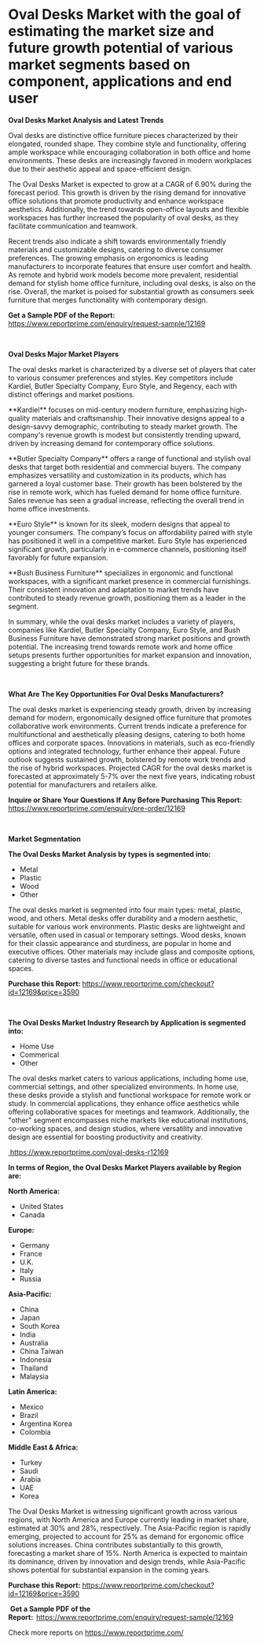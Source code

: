 <p><h1>Oval Desks Market with the goal of estimating the market size and future growth potential of various market segments based on component, applications and end user</h1></p><p><strong>Oval Desks Market Analysis and Latest Trends</strong></p>
<p><p>Oval desks are distinctive office furniture pieces characterized by their elongated, rounded shape. They combine style and functionality, offering ample workspace while encouraging collaboration in both office and home environments. These desks are increasingly favored in modern workplaces due to their aesthetic appeal and space-efficient design. </p><p>The Oval Desks Market is expected to grow at a CAGR of 6.90% during the forecast period. This growth is driven by the rising demand for innovative office solutions that promote productivity and enhance workspace aesthetics. Additionally, the trend towards open-office layouts and flexible workspaces has further increased the popularity of oval desks, as they facilitate communication and teamwork.</p><p>Recent trends also indicate a shift towards environmentally friendly materials and customizable designs, catering to diverse consumer preferences. The growing emphasis on ergonomics is leading manufacturers to incorporate features that ensure user comfort and health. As remote and hybrid work models become more prevalent, residential demand for stylish home office furniture, including oval desks, is also on the rise. Overall, the market is poised for substantial growth as consumers seek furniture that merges functionality with contemporary design.</p></p>
<p><strong>Get a Sample PDF of the Report:&nbsp;</strong> <a href="https://www.reportprime.com/enquiry/request-sample/12169?utm_campaign=2627&utm_medium=2&utm_source=Github&utm_content=ia&utm_term=18032025&utm_id=oval-desks">https://www.reportprime.com/enquiry/request-sample/12169</a></p>
<p>&nbsp;</p>
<p><strong>Oval Desks Major Market Players</strong></p>
<p><p>The oval desks market is characterized by a diverse set of players that cater to various consumer preferences and styles. Key competitors include Kardiel, Butler Specialty Company, Euro Style, and Regency, each with distinct offerings and market positions.</p><p>**Kardiel** focuses on mid-century modern furniture, emphasizing high-quality materials and craftsmanship. Their innovative designs appeal to a design-savvy demographic, contributing to steady market growth. The company's revenue growth is modest but consistently trending upward, driven by increasing demand for contemporary office solutions.</p><p>**Butler Specialty Company** offers a range of functional and stylish oval desks that target both residential and commercial buyers. The company emphasizes versatility and customization in its products, which has garnered a loyal customer base. Their growth has been bolstered by the rise in remote work, which has fueled demand for home office furniture. Sales revenue has seen a gradual increase, reflecting the overall trend in home office investments.</p><p>**Euro Style** is known for its sleek, modern designs that appeal to younger consumers. The company’s focus on affordability paired with style has positioned it well in a competitive market. Euro Style has experienced significant growth, particularly in e-commerce channels, positioning itself favorably for future expansion. </p><p>**Bush Business Furniture** specializes in ergonomic and functional workspaces, with a significant market presence in commercial furnishings. Their consistent innovation and adaptation to market trends have contributed to steady revenue growth, positioning them as a leader in the segment. </p><p>In summary, while the oval desks market includes a variety of players, companies like Kardiel, Butler Specialty Company, Euro Style, and Bush Business Furniture have demonstrated strong market positions and growth potential. The increasing trend towards remote work and home office setups presents further opportunities for market expansion and innovation, suggesting a bright future for these brands.</p></p>
<p>&nbsp;</p>
<p><strong>What Are The Key Opportunities For Oval Desks Manufacturers?</strong></p>
<p><p>The oval desks market is experiencing steady growth, driven by increasing demand for modern, ergonomically designed office furniture that promotes collaborative work environments. Current trends indicate a preference for multifunctional and aesthetically pleasing designs, catering to both home offices and corporate spaces. Innovations in materials, such as eco-friendly options and integrated technology, further enhance their appeal. Future outlook suggests sustained growth, bolstered by remote work trends and the rise of hybrid workspaces. Projected CAGR for the oval desks market is forecasted at approximately 5-7% over the next five years, indicating robust potential for manufacturers and retailers alike.</p></p>
<p><strong>Inquire or Share Your Questions If Any Before Purchasing This Report:</strong> <a href="https://www.reportprime.com/enquiry/pre-order/12169?utm_campaign=2627&utm_medium=2&utm_source=Github&utm_content=ia&utm_term=18032025&utm_id=oval-desks">https://www.reportprime.com/enquiry/pre-order/12169</a></p>
<p>&nbsp;</p>
<p><strong>Market Segmentation</strong></p>
<p><strong>The Oval Desks Market Analysis by types is segmented into:</strong></p>
<p><ul><li>Metal</li><li>Plastic</li><li>Wood</li><li>Other</li></ul></p>
<p><p>The oval desks market is segmented into four main types: metal, plastic, wood, and others. Metal desks offer durability and a modern aesthetic, suitable for various work environments. Plastic desks are lightweight and versatile, often used in casual or temporary settings. Wood desks, known for their classic appearance and sturdiness, are popular in home and executive offices. Other materials may include glass and composite options, catering to diverse tastes and functional needs in office or educational spaces.</p></p>
<p><strong>Purchase this Report:&nbsp;</strong><a href="https://www.reportprime.com/checkout?id=12169&price=3590&utm_campaign=2627&utm_medium=2&utm_source=Github&utm_content=ia&utm_term=18032025&utm_id=oval-desks">https://www.reportprime.com/checkout?id=12169&price=3590</a></p>
<p>&nbsp;</p>
<p><strong>The Oval Desks Market Industry Research by Application is segmented into:</strong></p>
<p><ul><li>Home Use</li><li>Commerical</li><li>Other</li></ul></p>
<p><p>The oval desks market caters to various applications, including home use, commercial settings, and other specialized environments. In home use, these desks provide a stylish and functional workspace for remote work or study. In commercial applications, they enhance office aesthetics while offering collaborative spaces for meetings and teamwork. Additionally, the "other" segment encompasses niche markets like educational institutions, co-working spaces, and design studios, where versatility and innovative design are essential for boosting productivity and creativity.</p></p>
<p><a href="https://www.reportprime.com/oval-desks-r12169?utm_campaign=2627&utm_medium=2&utm_source=Github&utm_content=ia&utm_term=18032025&utm_id=oval-desks">&nbsp;https://www.reportprime.com/oval-desks-r12169</a></p>
<p><strong>In terms of Region, the Oval Desks Market Players available by Region are:</strong></p>
<p>
    <p> <strong> North America: </strong>
        <ul>
            <li>United States</li>
            <li>Canada</li>
        </ul>
        </p> 
    <p> <strong> Europe: </strong>
        <ul>
            <li>Germany</li>
            <li>France</li>
            <li>U.K.</li>
            <li>Italy</li>
            <li>Russia</li>
        </ul>
        </p> 
    <p> <strong> Asia-Pacific: </strong>
        <ul>
            <li>China</li>
            <li>Japan</li>
            <li>South Korea</li>
            <li>India</li>
            <li>Australia</li>
            <li>China Taiwan</li>
            <li>Indonesia</li>
            <li>Thailand</li>
            <li>Malaysia</li>
        </ul>
        </p> 
    <p> <strong> Latin America: </strong>
        <ul>
            <li>Mexico</li>
            <li>Brazil</li>
            <li>Argentina Korea</li>
            <li>Colombia</li>
        </ul>
        </p> 
    <p> <strong> Middle East & Africa: </strong>
        <ul>
            <li>Turkey</li>
            <li>Saudi</li>
            <li>Arabia</li>
            <li>UAE</li>
            <li>Korea</li>
        </ul>
    </p>
    </p>
<p><p>The Oval Desks Market is witnessing significant growth across various regions, with North America and Europe currently leading in market share, estimated at 30% and 28%, respectively. The Asia-Pacific region is rapidly emerging, projected to account for 25% as demand for ergonomic office solutions increases. China contributes substantially to this growth, forecasting a market share of 15%. North America is expected to maintain its dominance, driven by innovation and design trends, while Asia-Pacific shows potential for substantial expansion in the coming years.</p></p>
<p><strong>Purchase this Report: </strong><a href="https://www.reportprime.com/checkout?id=12169&price=3590&utm_campaign=2627&utm_medium=2&utm_source=Github&utm_content=ia&utm_term=18032025&utm_id=oval-desks">https://www.reportprime.com/checkout?id=12169&price=3590</a></p>
<p>&nbsp;<strong>Get a Sample PDF of the Report:&nbsp;&nbsp;</strong><a href="https://www.reportprime.com/enquiry/request-sample/12169?utm_campaign=2627&utm_medium=2&utm_source=Github&utm_content=ia&utm_term=18032025&utm_id=oval-desks">https://www.reportprime.com/enquiry/request-sample/12169</a></p>
<p><strong></strong></p>
<p>Check more reports on <a href="https://www.reportprime.com/?utm_campaign=2627&utm_medium=2&utm_source=Github&utm_content=ia&utm_term=18032025&utm_id=oval-desks">https://www.reportprime.com/</a></p>